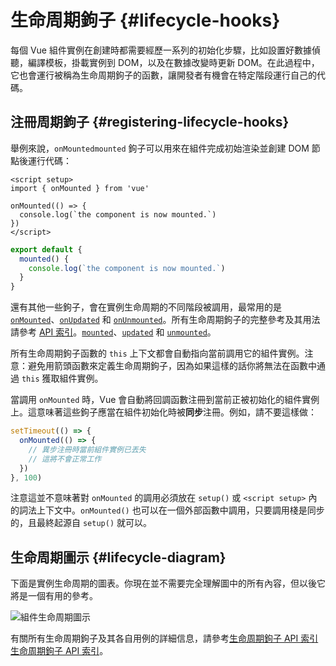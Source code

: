 # 生命周期鉤子 {#lifecycle-hooks}

每個 Vue 組件實例在創建時都需要經歷一系列的初始化步驟，比如設置好數據偵聽，編譯模板，掛載實例到 DOM，以及在數據改變時更新 DOM。在此過程中，它也會運行被稱為生命周期鉤子的函數，讓開發者有機會在特定階段運行自己的代碼。

## 注冊周期鉤子 {#registering-lifecycle-hooks}

舉例來說，<span class="composition-api">`onMounted`</span><span class="options-api">`mounted`</span> 鉤子可以用來在組件完成初始渲染並創建 DOM 節點後運行代碼：

<div class="composition-api">

```vue
<script setup>
import { onMounted } from 'vue'

onMounted(() => {
  console.log(`the component is now mounted.`)
})
</script>
```

</div>
<div class="options-api">

```js
export default {
  mounted() {
    console.log(`the component is now mounted.`)
  }
}
```

</div>

還有其他一些鉤子，會在實例生命周期的不同階段被調用，最常用的是 <span class="composition-api">[`onMounted`](/api/composition-api-lifecycle#onmounted)、[`onUpdated`](/api/composition-api-lifecycle#onupdated) 和 [`onUnmounted`](/api/composition-api-lifecycle#onunmounted)。所有生命周期鉤子的完整參考及其用法請參考 [API 索引](/api/composition-api-lifecycle.html)。</span><span class="options-api">[`mounted`](/api/options-lifecycle#mounted)、[`updated`](/api/options-lifecycle#updated) 和 [`unmounted`](/api/options-lifecycle#unmounted)。</span>

<div class="options-api">

所有生命周期鉤子函數的 `this` 上下文都會自動指向當前調用它的組件實例。注意：避免用箭頭函數來定義生命周期鉤子，因為如果這樣的話你將無法在函數中通過 `this` 獲取組件實例。

</div>

<div class="composition-api">

當調用 `onMounted` 時，Vue 會自動將回調函數注冊到當前正被初始化的組件實例上。這意味著這些鉤子應當在組件初始化時被**同步**注冊。例如，請不要這樣做：

```js
setTimeout(() => {
  onMounted(() => {
    // 異步注冊時當前組件實例已丟失
    // 這將不會正常工作
  })
}, 100)
```

注意這並不意味著對 `onMounted` 的調用必須放在 `setup()` 或 `<script setup>` 內的詞法上下文中。`onMounted()` 也可以在一個外部函數中調用，只要調用棧是同步的，且最終起源自 `setup()` 就可以。

</div>

## 生命周期圖示 {#lifecycle-diagram}

下面是實例生命周期的圖表。你現在並不需要完全理解圖中的所有內容，但以後它將是一個有用的參考。

![組件生命周期圖示](./images/lifecycle.png)

<!-- https://www.figma.com/file/Xw3UeNMOralY6NV7gSjWdS/Vue-Lifecycle -->

有關所有生命周期鉤子及其各自用例的詳細信息，請參考<span class="composition-api">[生命周期鉤子 API 索引](/api/composition-api-lifecycle)</span><span class="options-api">[生命周期鉤子 API 索引](/api/options-lifecycle)</span>。
